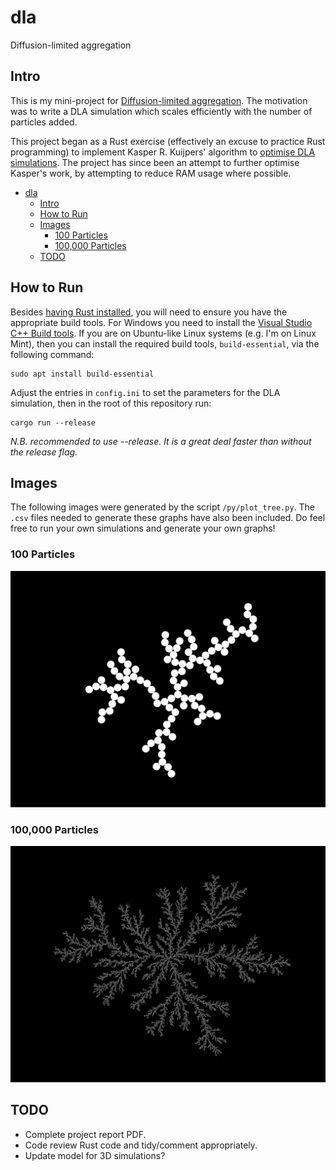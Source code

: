 # dla
Diffusion-limited aggregation

## Intro

This is my mini-project for [Diffusion-limited aggregation](https://en.wikipedia.org/wiki/Diffusion-limited_aggregation). The motivation was to write a DLA simulation which scales efficiently with the number of particles added.

This project began as a Rust exercise (effectively an excuse to practice Rust programming) to implement Kasper R. Kuijpers' algorithm to [optimise DLA simulations](https://doi.org/10.1016/j.cpc.2013.12.003). The project has since been an attempt to further optimise Kasper's work, by attempting to reduce RAM usage where possible.

- [dla](#dla)
  - [Intro](#intro)
  - [How to Run](#how-to-run)
  - [Images](#images)
    - [100 Particles](#100-particles)
    - [100,000 Particles](#100000-particles)
  - [TODO](#todo)

## How to Run

Besides [having Rust installed](https://www.rust-lang.org/tools/install), you will need to ensure you have the appropriate build tools. For Windows you need to install the [Visual Studio C++ Build tools](https://visualstudio.microsoft.com/visual-cpp-build-tools/). If you are on Ubuntu-like Linux systems (e.g. I'm on Linux Mint), then you can install the required build tools, `build-essential`, via the following command:

    sudo apt install build-essential

Adjust the entries in `config.ini` to set the parameters for the DLA simulation, then in the root of this repository run: 

    cargo run --release

*N.B. recommended to use --release. It is a great deal faster than without the release flag.*

## Images

The following images were generated by the script `/py/plot_tree.py`. The `.csv` files needed to generate these graphs have also been included. Do feel free to run your own simulations and generate your own graphs!

### 100 Particles
<img src="fig/tree_n100_dmax90_seed0_iseed0.png" alt="DLA Image of 100 particles"/>

### 100,000 Particles
<img src="fig/tree_n100000_dmax90_seed0_iseed0.png" alt="DLA Image of 100,000 particles"/>

## TODO

- Complete project report PDF.
- Code review Rust code and tidy/comment appropriately.
- Update model for 3D simulations?
